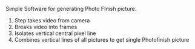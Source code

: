 Simple Software for generating Photo FInish picture.

1. Step takes video from camera
2. Breaks video into frames
3. Isolates vertical central pixel line
4. Combines vertical lines of all pictures to get single Photofinish picture

